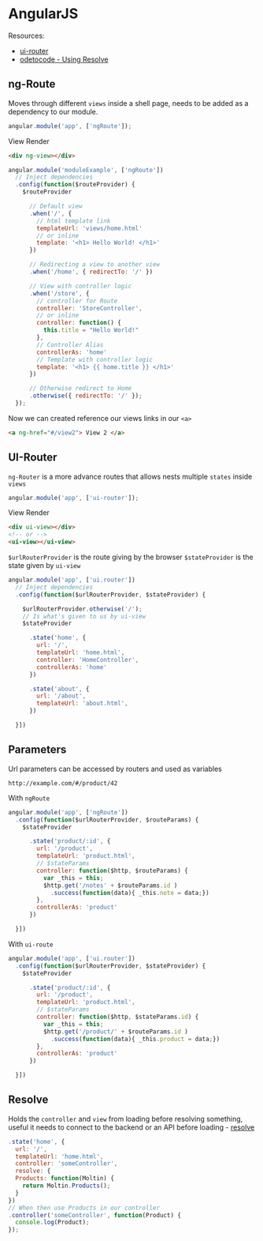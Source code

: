 # AngularJS

Resources:
- [ui-router](https://github.com/angular-ui/ui-router)
- [odetocode - Using Resolve](http://odetocode.com/blogs/scott/archive/2014/05/20/using-resolve-in-angularjs-routes.aspx)

## ng-Route
Moves through different `views` inside a shell page, needs to be added as a dependency to our module.

```js
angular.module('app', ['ngRoute']);
```
View Render
```html
<div ng-view></div>
```

```js
angular.module('moduleExample', ['ngRoute'])
  // Inject dependencies
  .config(function($routeProvider) {
    $routeProvider

      // Default view
      .when('/', {
        // html template link
        templateUrl: 'views/home.html'
        // or inline
        template: '<h1> Hello World! </h1>'
      })

      // Redirecting a view to another view
      .when('/home', { redirectTo: '/' })

      // View with controller logic
      .when('/store', {
        // controller for Route
        controller: 'StoreController',
        // or inline
        controller: function() {
          this.title = "Hello World!"
        },
        // Controller Alias
        controllerAs: 'home'
        // Template with controller logic
        template: '<h1> {{ home.title }} </h1>'
      })

      // Otherwise redirect to Home
      .otherwise({ redirectTo: '/' });
  });
```
Now we can created reference our views links in our `<a>`

```html
<a ng-href="#/view2"> View 2 </a>
```

## UI-Router

`ng-Router` is a more advance routes that allows nests multiple `states` inside `views`

```js
angular.module('app', ['ui-router']);
```
View Render
```html
<div ui-view></div>
<!-- or -->
<ui-view></ui-view>
```

`$urlRouterProvider` is the route giving by the browser `$stateProvider` is the state given by `ui-view`

```js
angular.module('app', ['ui.router'])
  // Inject dependencies
  .config(function($urlRouterProvider, $stateProvider) {

    $urlRouterProvider.otherwise('/');
    // Is what's given to us by ui-view
    $stateProvider

      .state('home', {
        url: '/',
        templateUrl: 'home.html',
        controller: 'HomeController',
        controllerAs: 'home'
      })

      .state('about', {
        url: '/about',
        templateUrl: 'about.html',
      })

  }])
```

## Parameters
Url parameters can be accessed by routers and used as variables
```
http://example.com/#/product/42
```

With `ngRoute`
```js
angular.module('app', ['ngRoute'])
  .config(function($urlRouterProvider, $routeParams) {
    $stateProvider

      .state('product/:id', {
        url: '/product',
        templateUrl: 'product.html',
        // $stateParams
        controller: function($http, $routeParams) {
          var _this = this;
          $http.get('/notes' + $routeParams.id )
            .success(function(data){ _this.note = data;})
        },
        controllerAs: 'product'
      })

  }])
```

With `ui-route`
```js
angular.module('app', ['ui.router'])
  .config(function($urlRouterProvider, $stateProvider) {
    $stateProvider

      .state('product/:id', {
        url: '/product',
        templateUrl: 'product.html',
        // $stateParams
        controller: function($http, $stateParams.id) {
          var _this = this;
          $http.get('/product/' + $routeParams.id )
            .success(function(data){ _this.product = data;})
        },
        controllerAs: 'product'
      })

  }])
```

## Resolve
Holds the `controller` and `view` from loading before resolving something, useful it needs to connect to the backend or an API before loading - [resolve](https://github.com/angular-ui/ui-router/wiki#resolve)

```js
.state('home', {
  url: '/',
  templateUrl: 'home.html',
  controller: 'someController',
  resolve: {
  Products: function(Moltin) {
    return Moltin.Products();
  }
})
// When then use Products in our controller
.controller('someController', function(Product) {
  console.log(Product);
});
```

